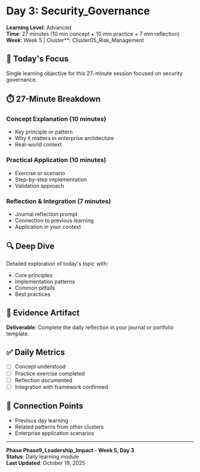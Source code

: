 # Day 3: Security_Governance

**Learning Level**: Advanced  
**Time**: 27 minutes (10 min concept + 10 min practice + 7 min reflection)  
**Week**: Week 5 | Cluster**: Cluster05_Risk_Management

## 🎯 Today's Focus

Single learning objective for this 27-minute session focused on security governance.

## ⏱️ 27-Minute Breakdown

### Concept Explanation (10 minutes)
- Key principle or pattern
- Why it matters in enterprise architecture
- Real-world context

### Practical Application (10 minutes)
- Exercise or scenario
- Step-by-step implementation
- Validation approach

### Reflection & Integration (7 minutes)
- Journal reflection prompt
- Connection to previous learning
- Application in your context

## 🔍 Deep Dive

Detailed exploration of today's topic with:
- Core principles
- Implementation patterns
- Common pitfalls
- Best practices

## 💼 Evidence Artifact

**Deliverable**: Complete the daily reflection in your journal or portfolio template.

## ✅ Daily Metrics

- [ ] Concept understood
- [ ] Practice exercise completed
- [ ] Reflection documented
- [ ] Integration with framework confirmed

## 🔗 Connection Points

- Previous day learning
- Related patterns from other clusters
- Enterprise application scenarios

---

**Phase Phase9_Leadership_Impact - Week 5, Day 3**  
**Status**: Daily learning module  
**Last Updated**: October 19, 2025
